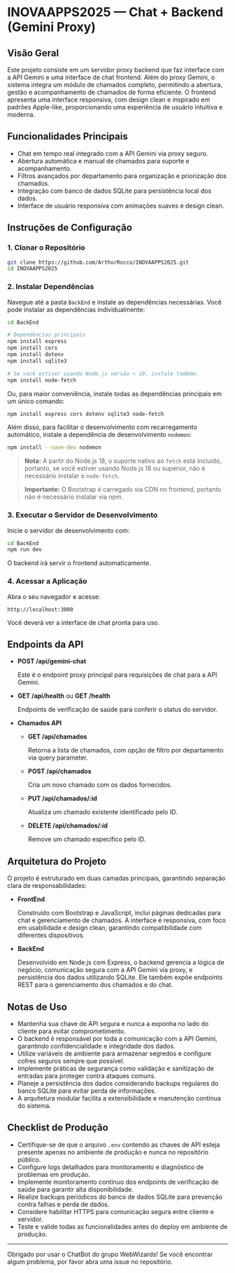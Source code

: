 # INOVAAPPS2025 — Chat + Backend (Gemini Proxy)

## Visão Geral

Este projeto consiste em um servidor proxy backend que faz interface com a API Gemini e uma interface de chat frontend. Além do proxy Gemini, o sistema integra um módulo de chamados completo, permitindo a abertura, gestão e acompanhamento de chamados de forma eficiente. O frontend apresenta uma interface responsiva, com design clean e inspirado em padrões Apple-like, proporcionando uma experiência de usuário intuitiva e moderna.

## Funcionalidades Principais

- Chat em tempo real integrado com a API Gemini via proxy seguro.
- Abertura automática e manual de chamados para suporte e acompanhamento.
- Filtros avançados por departamento para organização e priorização dos chamados.
- Integração com banco de dados SQLite para persistência local dos dados.
- Interface de usuário responsiva com animações suaves e design clean.

## Instruções de Configuração

### 1. Clonar o Repositório

```bash
git clone https://github.com/ArthurRocco/INOVAAPPS2025.git
cd INOVAAPPS2025
```

### 2. Instalar Dependências

Navegue até a pasta `BackEnd` e instale as dependências necessárias. Você pode instalar as dependências individualmente:

```bash
cd BackEnd

# Dependências principais
npm install express
npm install cors
npm install dotenv
npm install sqlite3

# Se você estiver usando Node.js versão < 18, instale também:
npm install node-fetch
```

Ou, para maior conveniência, instale todas as dependências principais em um único comando:

```bash
npm install express cors dotenv sqlite3 node-fetch
```

Além disso, para facilitar o desenvolvimento com recarregamento automático, instale a dependência de desenvolvimento `nodemon`:

```bash
npm install --save-dev nodemon
```

> **Nota:** A partir do Node.js 18, o suporte nativo ao `fetch` está incluído, portanto, se você estiver usando Node.js 18 ou superior, não é necessário instalar o `node-fetch`.

> **Importante:** O Bootstrap é carregado via CDN no frontend, portanto não é necessário instalar via npm.

### 3. Executar o Servidor de Desenvolvimento

Inicie o servidor de desenvolvimento com:

```bash
cd BackEnd
npm run dev
```

O backend irá servir o frontend automaticamente.

### 4. Acessar a Aplicação

Abra o seu navegador e acesse:

```
http://localhost:3000
```

Você deverá ver a interface de chat pronta para uso.

## Endpoints da API

- **POST /api/gemini-chat**

  Este é o endpoint proxy principal para requisições de chat para a API Gemini.

- **GET /api/health** ou **GET /health**

  Endpoints de verificação de saúde para conferir o status do servidor.

- **Chamados API**

  - **GET /api/chamados**

    Retorna a lista de chamados, com opção de filtro por departamento via query parameter.

  - **POST /api/chamados**

    Cria um novo chamado com os dados fornecidos.

  - **PUT /api/chamados/:id**

    Atualiza um chamado existente identificado pelo ID.

  - **DELETE /api/chamados/:id**

    Remove um chamado específico pelo ID.

## Arquitetura do Projeto

O projeto é estruturado em duas camadas principais, garantindo separação clara de responsabilidades:

- **FrontEnd**

  Construído com Bootstrap e JavaScript, inclui páginas dedicadas para chat e gerenciamento de chamados. A interface é responsiva, com foco em usabilidade e design clean, garantindo compatibilidade com diferentes dispositivos.

- **BackEnd**

  Desenvolvido em Node.js com Express, o backend gerencia a lógica de negócio, comunicação segura com a API Gemini via proxy, e persistência dos dados utilizando SQLite. Ele também expõe endpoints REST para o gerenciamento dos chamados e do chat.

## Notas de Uso

- Mantenha sua chave de API segura e nunca a exponha no lado do cliente para evitar comprometimento.
- O backend é responsável por toda a comunicação com a API Gemini, garantindo confidencialidade e integridade dos dados.
- Utilize variáveis de ambiente para armazenar segredos e configure cofres seguros sempre que possível.
- Implemente práticas de segurança como validação e sanitização de entradas para proteger contra ataques comuns.
- Planeje a persistência dos dados considerando backups regulares do banco SQLite para evitar perda de informações.
- A arquitetura modular facilita a extensibilidade e manutenção contínua do sistema.

## Checklist de Produção

- Certifique-se de que o arquivo `.env` contendo as chaves de API esteja presente apenas no ambiente de produção e nunca no repositório público.
- Configure logs detalhados para monitoramento e diagnóstico de problemas em produção.
- Implemente monitoramento contínuo dos endpoints de verificação de saúde para garantir alta disponibilidade.
- Realize backups periódicos do banco de dados SQLite para prevenção contra falhas e perda de dados.
- Considere habilitar HTTPS para comunicação segura entre cliente e servidor.
- Teste e valide todas as funcionalidades antes do deploy em ambiente de produção.

---

Obrigado por usar o ChatBot do grupo WebWizards! Se você encontrar algum problema, por favor abra uma issue no repositório.
